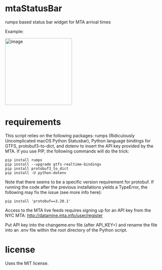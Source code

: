 # mtaStatusBar
rumps based status bar widget for MTA arrival times

Example:

<img width="219" alt="image" src="https://github.com/alexpenn/mta-statusbar/assets/2838351/16d3d62e-0d41-4fc6-a4ff-f729ad2362ee">

# requirements

This script relies on the following packages: rumps (Ridiculously Uncomplicated macOS Python Statusbar), Python language bindings for GTFS, protobuf3-to-dict, and dotenv to insert the API key provided by the MTA. If you use PIP, the following commands will do the trick:
```
pip install rumps
pip install --upgrade gtfs-realtime-bindings
pip install protobuf3_to_dict
pip install -U python-dotenv
```
Note that there seems to be a specific version requirement for protobuf. If running the code after the previous installations yields a TypeError, the following may fix the issue (see more info here):
```
pip install 'protobuf==3.20.1'
```
Access to the MTA live feeds requires signing up for an API key from the NYC MTA: http://datamine.mta.info/user/register

Put API key into the changeme.env file (after API_KEY=) and rename the file into an .env file within the root directory of the Python script.

# license

Uses the MIT license.
